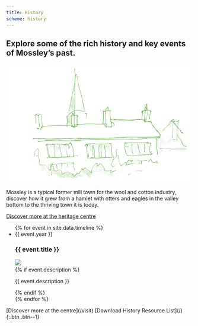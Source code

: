 ```yaml
---
title: History
scheme: history
---
```


<section class="section section--first">
  <div class="layout layout--intro layout--image-overflow">
    <div class="layout__text-top">
      <h1 class="main__title">Explore some of the rich history and key events of Mossley’s past.</h1>
    </div>
    <div class="layout__image">
      <img src="/images/history/MH_Ourhistory_1_@2x.png" alt="Illustration of some Mossley rooftops">
    </div>
    <div class="layout__text-bottom">
      <p class="bigger--on-portrait">Mossley is a typical former mill town for the wool and cotton industry, discover how it grew from a hamlet with otters and eagles in the valley bottom to the thriving town it is today.</p>
      <p><a class="btn btn--1" href="/visit">Discover more at the heritage centre</a></p>
    </div>
  </div>
</section>


<ul class="reset timeline">
{% for event in site.data.timeline %}
  <li class="event">
    <div class="section">
      <div class="event__year">{{ event.year }}</div>
      <h3 class="event__title">{{ event.title }}</h3>
      <div class="event__image"><img src="/images/timeline/{{ event.image }}"></div>
      {% if event.description %}
        <p class="event__description">{{ event.description }}</p>
      {% endif %}
    </div>
  </li>
{% endfor %}
</ul>


<section class="section section--centred" markdown="1">
[Discover more at the centre](/visit) [Download History Resource List](/)
{:.btn .btn--1}
</section>
